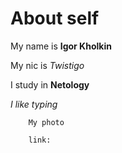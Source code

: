 # About self

My name is **Igor Kholkin**

My nic is _Twistigo_

I study in **Netology**

_I like typing_

        My photo

        link: 